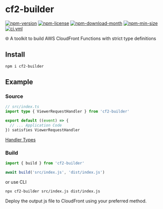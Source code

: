 <!----- BEGIN GHOST DOCS HEADER ----->

# cf2-builder

[![npm-version](https://img.shields.io/npm/v/cf2-builder)](https://npmjs.com/package/cf2-builder) [![npm-license](https://img.shields.io/npm/l/cf2-builder)](https://npmjs.com/package/cf2-builder) [![npm-download-month](https://img.shields.io/npm/dm/cf2-builder)](https://npmjs.com/package/cf2-builder) [![npm-min-size](https://img.shields.io/bundlephobia/min/cf2-builder)](https://npmjs.com/package/cf2-builder) [![ci.yml](https://github.com/jill64/cf2-builder/actions/workflows/ci.yml/badge.svg)](https://github.com/jill64/cf2-builder/actions/workflows/ci.yml)

🌐 A toolkit to build AWS CloudFront Functions with strict type definitions

## Install

```sh
npm i cf2-builder
```

<!----- END GHOST DOCS HEADER ----->

## Example

### Source

```ts:index.ts
// src/index.ts
import type { ViewerRequestHandler } from 'cf2-builder'

export default ((event) => {
  // ... Application Code
}) satisfies ViewerRequestHandler
```

[Handler Types](./src/types/index.ts)

### Build

```js
import { build } from 'cf2-builder'

await build('src/index.js', 'dist/index.js')
```

or use CLI

```sh
npx cf2-builder src/index.js dist/index.js
```

Deploy the output js file to CloudFront using your preferred method.
